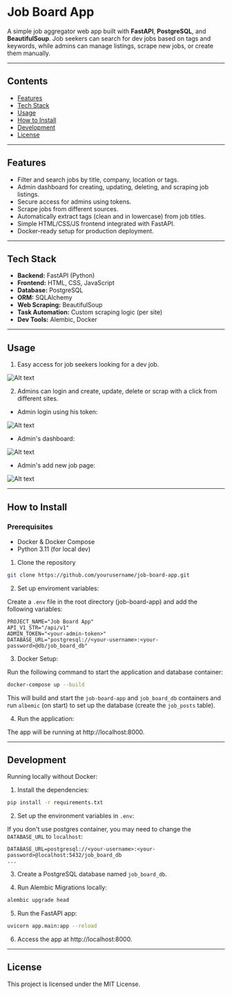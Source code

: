 # Job Board App

A simple job aggregator web app built with **FastAPI**, **PostgreSQL**, and **BeautifulSoup**. Job seekers can search for dev jobs based on tags and keywords, while admins can manage listings, scrape new jobs, or create them manually.

---

## Contents

- [Features](#features)
- [Tech Stack](#tech-stack)
- [Usage](#usage)
- [How to Install](#how-to-install)
- [Development](#development)
- [License](#license)

---

## Features

- Filter and search jobs by title, company, location or tags.
- Admin dashboard for creating, updating, deleting, and scraping job listings.
- Secure access for admins using tokens.
- Scrape jobs from different sources.
- Automatically extract tags (clean and in lowercase) from job titles.
- Simple HTML/CSS/JS frontend integrated with FastAPI.
- Docker-ready setup for production deployment.

---

## Tech Stack

- **Backend:** FastAPI (Python)
- **Frontend:** HTML, CSS, JavaScript
- **Database:** PostgreSQL
- **ORM:** SQLAlchemy
- **Web Scraping:** BeautifulSoup
- **Task Automation:** Custom scraping logic (per site)
- **Dev Tools:** Alembic, Docker

---

## Usage

1. Easy access for job seekers looking for a dev job.

![Alt text](app_screenshots/board.png)

2. Admins can login and create, update, delete or scrap with a click from different sites.

- Admin login using his token:

![Alt text](app_screenshots/admin-login.png)

- Admin's dashboard:

![Alt text](app_screenshots/admin-dashboard.png)

- Admin's add new job page:

![Alt text](app_screenshots/admin-actions.png)

---

## How to Install

### Prerequisites

- Docker & Docker Compose
- Python 3.11 (for local dev)

1. Clone the repository

```bash
git clone https://github.com/yourusername/job-board-app.git
```


2. Set up enviroment variables:

Create a `.env` file in the root directory (job-board-app) and add the following variables:

```
PROJECT_NAME="Job Board App"
API_V1_STR="/api/v1"
ADMIN_TOKEN="<your-admin-token>"
DATABASE_URL="postgresql://<your-username>:<your-password>@db/job_board_db"
```


3. Docker Setup:

Run the following command to start the application and database container:

```bash
docker-compose up --build
```

This will build and start the `job-board-app` and `job_board_db` containers and run `albemic` (on start) to set up the database (create the `job_posts` table). 

4. Run the application:

The app will be running at http://localhost:8000.

---

## Development
Running locally without Docker:

1. Install the dependencies:

```bash
pip install -r requirements.txt
```

2. Set up the environment variables in `.env`:

If you don't use postgres container, you may need to change the `DATABASE_URL` to `localhost`:

```
DATABASE_URL=postgresql://<your-username>:<your-password>@localhost:5432/job_board_db
...
```

3. Create a PostgreSQL database named `job_board_db`.

4. Run Alembic Migrations locally:

```bash
alembic upgrade head
```

5. Run the FastAPI app:

```bash
uvicorn app.main:app --reload
```

6. Access the app at http://localhost:8000.

---

## License

This project is licensed under the MIT License.